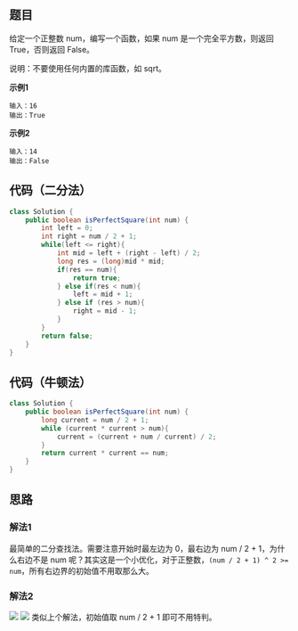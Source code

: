 ## 题目
给定一个正整数 num，编写一个函数，如果 num 是一个完全平方数，则返回 True，否则返回 False。

说明：不要使用任何内置的库函数，如  sqrt。

**示例1**
```
输入：16
输出：True
```

**示例2**
```
输入：14
输出：False
```

## 代码（二分法）
```Java
class Solution {
    public boolean isPerfectSquare(int num) {
        int left = 0;
        int right = num / 2 + 1;
        while(left <= right){
            int mid = left + (right - left) / 2;
            long res = (long)mid * mid;
            if(res == num){
                return true;
            } else if(res < num){
                left = mid + 1;
            } else if (res > num){
                right = mid - 1;
            }
        }
        return false;
    }
}
```

## 代码（牛顿法）
```Java
class Solution {
    public boolean isPerfectSquare(int num) {
        long current = num / 2 + 1;
        while (current * current > num){
            current = (current + num / current) / 2;
        }
        return current * current == num;
    }
}
```

## 思路

### 解法1
最简单的二分查找法。需要注意开始时最左边为 0，最右边为 num / 2 + 1，为什么右边不是 num 呢？其实这是一个小优化，对于正整数，`(num / 2 + 1) ^ 2 >= num`，所有右边界的初始值不用取那么大。

### 解法2
![](static/367_1.png)
![](static/367_2.png)
类似上个解法，初始值取 num / 2 + 1 即可不用特判。